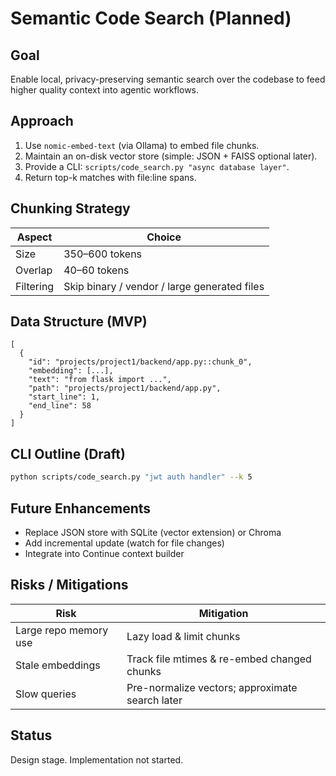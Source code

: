 # Semantic Code Search (Planned)

## Goal
Enable local, privacy-preserving semantic search over the codebase to feed higher quality context into agentic workflows.

## Approach
1. Use `nomic-embed-text` (via Ollama) to embed file chunks.
2. Maintain an on-disk vector store (simple: JSON + FAISS optional later).
3. Provide a CLI: `scripts/code_search.py "async database layer"`.
4. Return top-k matches with file:line spans.

## Chunking Strategy
| Aspect | Choice |
|--------|-------|
| Size | 350–600 tokens |
| Overlap | 40–60 tokens |
| Filtering | Skip binary / vendor / large generated files |

## Data Structure (MVP)
```jsonc
[
  {
    "id": "projects/project1/backend/app.py::chunk_0",
    "embedding": [...],
    "text": "from flask import ...",
    "path": "projects/project1/backend/app.py",
    "start_line": 1,
    "end_line": 58
  }
]
```

## CLI Outline (Draft)
```bash
python scripts/code_search.py "jwt auth handler" --k 5
```

## Future Enhancements
- Replace JSON store with SQLite (vector extension) or Chroma
- Add incremental update (watch for file changes)
- Integrate into Continue context builder

## Risks / Mitigations
| Risk | Mitigation |
|------|------------|
| Large repo memory use | Lazy load & limit chunks |
| Stale embeddings | Track file mtimes & re-embed changed chunks |
| Slow queries | Pre-normalize vectors; approximate search later |

## Status
Design stage. Implementation not started.
